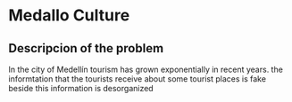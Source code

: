 # **Medallo Culture**
## **Descripcion of the problem**
In the city of Medellín tourism has grown exponentially in recent years. the informtation that the tourists receive about some tourist places is fake beside this information is desorganized 

